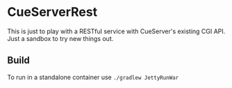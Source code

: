 # CueServerRest
This is just to play with a RESTful service with CueServer's existing CGI API.
Just a sandbox to try new things out.

## Build
To run in a standalone container use `./gradlew JettyRunWar`
